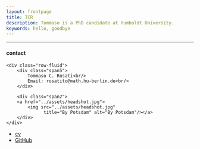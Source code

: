 ```yaml
---
layout: frontpage
title: TCR
description: Tommaso is a PhD candidate at Humboldt University. 
keywords: hello, goodbye
---
```


<!--[curriculum vitae ![CV as pdf]({{ BASE_PATH }}/pages/icons16/pdf-icon.png)]({{ BASE_PATH }}/assets/CV.pdf)<br/>-->

---


<div class="container">
<h4><a name="contact"></a>contact</h4>

    <div class="row-fluid">
        <div class="span5">
            Tommaso C. Rosati<br/>
            Email: rosatito@math.hu-berlin.de<br/>
        </div>

        <div class="span2">
        <a href="../assets/headshot.jpg">
            <img src="../assets/headshot.jpg"
                  title="By Potsdam" alt="By Potsdam"/></a>
        </div>
    </div>
</div>

<div class="navbar">
  <div class="navbar-inner">
      <ul class="nav">
          <li><a href="{{ BASE_PATH }}/assets/CV.pdf">cv</a></li>
          <li><a href="https://github.com/T-Cornelis">GitHub</a></li>
      </ul>
  </div>
</div>
